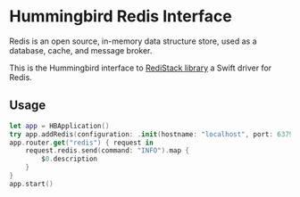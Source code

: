 # Hummingbird Redis Interface

Redis is an open source, in-memory data structure store, used as a database, cache, and message broker.

This is the Hummingbird interface to [RediStack library](https://gitlab.com/mordil/RediStack.git) a Swift driver for Redis.

## Usage

```swift
let app = HBApplication()
try app.addRedis(configuration: .init(hostname: "localhost", port: 6379))
app.router.get("redis") { request in
    request.redis.send(command: "INFO").map {
        $0.description
    }
}
app.start()
```
